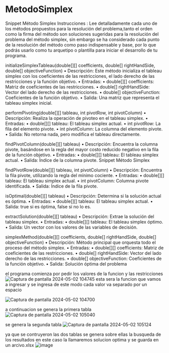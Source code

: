 # MetodoSimplex
Snippet Método Simplex Instrucciones : Lee detalladamente cada uno de los métodos propuestos para la resolución del problema,tanto el orden como la firma del método son soluciones sugeridas para la resolución del problema del método simplex, sin embargo se ha considerado cada punto de la resolución del método como paso indispensable y base, por lo que podrás usarlo como tu arquetipo o plantilla para iniciar el desarrollo de tu programa.

initializeSimplexTableau(double[][] coefficients, double[] rightHandSide, double[] objectiveFunction) • Descripción: Este método inicializa el tableau simplex con los coeficientes de las restricciones, el lado derecho de las restricciones y la función objetivo. • Entradas: • double[][] coefficients: Matriz de coeficientes de las restricciones. • double[] rightHandSide: Vector del lado derecho de las restricciones. • double[] objectiveFunction: Coeficientes de la función objetivo. • Salida: Una matriz que representa el tableau simplex inicial.

performPivoting(double[][] tableau, int pivotRow, int pivotColumn) • Descripción: Realiza la operación de pivoteo en el tableau simplex. • Entradas: • double[][] tableau: El tableau simplex actual. • int pivotRow: La fila del elemento pivote. • int pivotColumn: La columna del elemento pivote. • Salida: No retorna nada, pero modifica el tableau directamente.

findPivotColumn(double[][] tableau) • Descripción: Encuentra la columna pivote, basándose en la regla del mayor costo reducido negativo en la fila de la función objetivo. • Entradas: • double[][] tableau: El tableau simplex actual. • Salida: Índice de la columna pivote. Snippet Método Simplex

findPivotRow(double[][] tableau, int pivotColumn) • Descripción: Encuentra la fila pivote, utilizando la regla del mínimo cociente. • Entradas: • double[][] tableau: El tableau simplex actual. • int pivotColumn: Columna pivote identificada. • Salida: Índice de la fila pivote.

isOptimal(double[][] tableau) • Descripción: Determina si la solución actual es óptima. • Entradas: • double[][] tableau: El tableau simplex actual. • Salida: true si es óptima, false si no lo es.

extractSolution(double[][] tableau) • Descripción: Extrae la solución del tableau simplex. • Entradas: • double[][] tableau: El tableau simplex óptimo. • Salida: Un vector con los valores de las variables de decisión.

simplexMethod(double[][] coefficients, double[] rightHandSide, double[] objectiveFunction) • Descripción: Método principal que orquesta todo el proceso del método simplex. • Entradas: • double[][] coefficients: Matriz de coeficientes de las restricciones. • double[] rightHandSide: Vector del lado derecho de las restricciones. • double[] objectiveFunction: Coeficientes de la función objetivo. • Salida: Solución óptima del problema

el programa comienza por pedir los valores de la funcion y las restricciones
![Captura de pantalla 2024-05-02 104745](https://github.com/checkogmas/MetodoSimplex/assets/160876969/e141f40b-ce0c-43dc-9872-3c552b54f77b)
esta sera la funcion que vamos a ingresar y se ingresa de este modo cada valor va separado por un espacio

![Captura de pantalla 2024-05-02 104700](https://github.com/checkogmas/MetodoSimplex/assets/160876969/b6f63800-2282-4c87-b488-8ad9600b4d10)

a continuacion se genera la primera tabla
![Captura de pantalla 2024-05-02 105040](https://github.com/checkogmas/MetodoSimplex/assets/160876969/bd3cfcbf-a9e7-4c64-b9c7-70a0dc845447)

se genera la segunda tabla 
![Captura de pantalla 2024-05-02 105124](https://github.com/checkogmas/MetodoSimplex/assets/160876969/d1928d42-c8c5-4694-8bda-8b6d3eb0ec16) 

ya que se contruyeron las dos tablas se genera sobre ellas la busqueda de los resultados en este caso la llamaremos solucion optima y se guarda en un arcivo.xlsx
![image](https://github.com/checkogmas/MetodoSimplex/assets/160876969/cfda2b5b-7bbe-4747-a37f-5bb06422a4c0)



